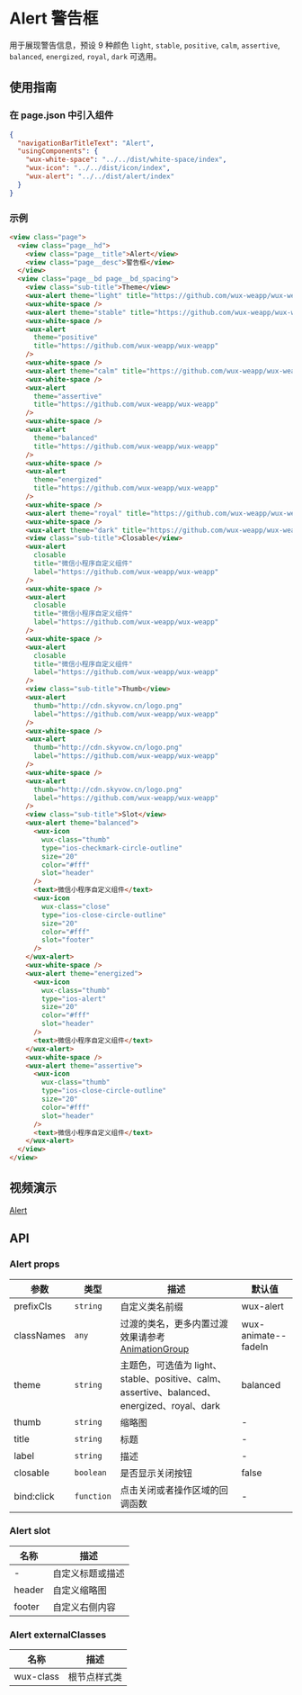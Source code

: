 # Alert 警告框

用于展现警告信息，预设 9 种颜色 `light`, `stable`, `positive`, `calm`, `assertive`, `balanced`, `energized`, `royal`, `dark` 可选用。

## 使用指南

### 在 page.json 中引入组件

```json
{
  "navigationBarTitleText": "Alert",
  "usingComponents": {
    "wux-white-space": "../../dist/white-space/index",
    "wux-icon": "../../dist/icon/index",
    "wux-alert": "../../dist/alert/index"
  }
}
```

### 示例

```html
<view class="page">
  <view class="page__hd">
    <view class="page__title">Alert</view>
    <view class="page__desc">警告框</view>
  </view>
  <view class="page__bd page__bd_spacing">
    <view class="sub-title">Theme</view>
    <wux-alert theme="light" title="https://github.com/wux-weapp/wux-weapp" />
    <wux-white-space />
    <wux-alert theme="stable" title="https://github.com/wux-weapp/wux-weapp" />
    <wux-white-space />
    <wux-alert
      theme="positive"
      title="https://github.com/wux-weapp/wux-weapp"
    />
    <wux-white-space />
    <wux-alert theme="calm" title="https://github.com/wux-weapp/wux-weapp" />
    <wux-white-space />
    <wux-alert
      theme="assertive"
      title="https://github.com/wux-weapp/wux-weapp"
    />
    <wux-white-space />
    <wux-alert
      theme="balanced"
      title="https://github.com/wux-weapp/wux-weapp"
    />
    <wux-white-space />
    <wux-alert
      theme="energized"
      title="https://github.com/wux-weapp/wux-weapp"
    />
    <wux-white-space />
    <wux-alert theme="royal" title="https://github.com/wux-weapp/wux-weapp" />
    <wux-white-space />
    <wux-alert theme="dark" title="https://github.com/wux-weapp/wux-weapp" />
    <view class="sub-title">Closable</view>
    <wux-alert
      closable
      title="微信小程序自定义组件"
      label="https://github.com/wux-weapp/wux-weapp"
    />
    <wux-white-space />
    <wux-alert
      closable
      title="微信小程序自定义组件"
      label="https://github.com/wux-weapp/wux-weapp"
    />
    <wux-white-space />
    <wux-alert
      closable
      title="微信小程序自定义组件"
      label="https://github.com/wux-weapp/wux-weapp"
    />
    <view class="sub-title">Thumb</view>
    <wux-alert
      thumb="http://cdn.skyvow.cn/logo.png"
      label="https://github.com/wux-weapp/wux-weapp"
    />
    <wux-white-space />
    <wux-alert
      thumb="http://cdn.skyvow.cn/logo.png"
      label="https://github.com/wux-weapp/wux-weapp"
    />
    <wux-white-space />
    <wux-alert
      thumb="http://cdn.skyvow.cn/logo.png"
      label="https://github.com/wux-weapp/wux-weapp"
    />
    <view class="sub-title">Slot</view>
    <wux-alert theme="balanced">
      <wux-icon
        wux-class="thumb"
        type="ios-checkmark-circle-outline"
        size="20"
        color="#fff"
        slot="header"
      />
      <text>微信小程序自定义组件</text>
      <wux-icon
        wux-class="close"
        type="ios-close-circle-outline"
        size="20"
        color="#fff"
        slot="footer"
      />
    </wux-alert>
    <wux-white-space />
    <wux-alert theme="energized">
      <wux-icon
        wux-class="thumb"
        type="ios-alert"
        size="20"
        color="#fff"
        slot="header"
      />
      <text>微信小程序自定义组件</text>
    </wux-alert>
    <wux-white-space />
    <wux-alert theme="assertive">
      <wux-icon
        wux-class="thumb"
        type="ios-close-circle-outline"
        size="20"
        color="#fff"
        slot="header"
      />
      <text>微信小程序自定义组件</text>
    </wux-alert>
  </view>
</view>
```

## 视频演示

[Alert](./_media/alert.mp4 ':include :type=iframe width=375px height=667px')

## API

### Alert props

| 参数       | 类型       | 描述                                                                                        | 默认值              |
| ---------- | ---------- | ------------------------------------------------------------------------------------------- | ------------------- |
| prefixCls  | `string`   | 自定义类名前缀                                                                              | wux-alert           |
| classNames | `any`      | 过渡的类名，更多内置过渡效果请参考 [AnimationGroup](animation-group.md)                     | wux-animate--fadeIn |
| theme      | `string`   | 主题色，可选值为 light、stable、positive、calm、assertive、balanced、energized、royal、dark | balanced            |
| thumb      | `string`   | 缩略图                                                                                      | -                   |
| title      | `string`   | 标题                                                                                        | -                   |
| label      | `string`   | 描述                                                                                        | -                   |
| closable   | `boolean`  | 是否显示关闭按钮                                                                            | false               |
| bind:click | `function` | 点击关闭或者操作区域的回调函数                                                              | -                   |

### Alert slot

| 名称   | 描述             |
| ------ | ---------------- |
| -      | 自定义标题或描述 |
| header | 自定义缩略图     |
| footer | 自定义右侧内容   |

### Alert externalClasses

| 名称      | 描述         |
| --------- | ------------ |
| wux-class | 根节点样式类 |
